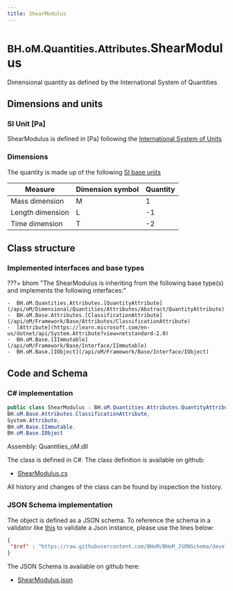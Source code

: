 ```yaml
---
title: ShearModulus
---
```


# <small>BH.oM.Quantities.Attributes.</small>**ShearModulus**

Dimensional quantity as defined by the International System of Quantities

## Dimensions and units

### SI Unit [Pa]

ShearModulus is defined in [Pa] following the [International System of Units](https://en.wikipedia.org/wiki/International_System_of_Units) 

### Dimensions

The quantity is made up of the following [SI base units](https://en.wikipedia.org/wiki/SI_base_unit)

| Measure        | Dimension symbol | Quantity |
|------------------|--------|----------|
| Mass dimension |  M  |1  |
| Length dimension |  L  |-1  |
| Time dimension |  T  |-2  |

## Class structure

### Implemented interfaces and base types

???+ bhom "The ShearModulus is inheriting from the following base type(s) and implements the following interfaces:"

    -  BH.oM.Quantities.Attributes.[QuantityAttribute](/api/oM/Dimensional/Quantities/Attributes/Abstract/QuantityAttribute)
    -  BH.oM.Base.Attributes.[ClassificationAttribute](/api/oM/Framework/Base/Attributes/ClassificationAttribute)
    -  [Attribute](https://learn.microsoft.com/en-us/dotnet/api/System.Attribute?view=netstandard-2.0)
    -  BH.oM.Base.[IImmutable](/api/oM/Framework/Base/Interface/IImmutable)
    -  BH.oM.Base.[IObject](/api/oM/Framework/Base/Interface/IObject)




## Code and Schema

### C# implementation

``` C# title="C#"
public class ShearModulus : BH.oM.Quantities.Attributes.QuantityAttribute,
BH.oM.Base.Attributes.ClassificationAttribute,
System.Attribute,
BH.oM.Base.IImmutable,
BH.oM.Base.IObject
```

Assembly: Quantities_oM.dll

The class is defined in C#. The class definition is available on github:

- [ShearModulus.cs](https://github.com/BHoM/BHoM/blob/develop/Quantities_oM/Attributes\ShearModulus.cs)

All history and changes of the class can be found by inspection the history.
### JSON Schema implementation

The object is defined as a JSON schema. To reference the schema in a validator like [this](https://www.jsonschemavalidator.net/) to validate a Json instance, please use the lines below:

``` json title="JSON Schema"
{
 "$ref" : "https://raw.githubusercontent.com/BHoM/BHoM_JSONSchema/develop/Quantities_oM/Attributes/ShearModulus.json"
}
```

The JSON Schema is available on github here:

- [ShearModulus.json](https://github.com/BHoM/BHoM_JSONSchema/blob/develop/Quantities_oM/Attributes/ShearModulus.json)
